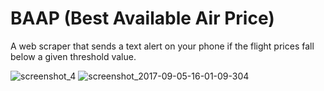 # BAAP (Best Available Air Price)
A web scraper that sends a text alert on your phone if the flight prices fall below a given threshold value.

![screenshot_4](https://user-images.githubusercontent.com/29803330/30057587-e46674f2-9254-11e7-88a1-281c46a5d9fd.jpg)
![screenshot_2017-09-05-16-01-09-304](https://user-images.githubusercontent.com/29803330/30057654-26e1bac6-9255-11e7-8cea-808fb4adc964.jpeg)

